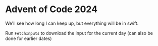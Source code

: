# Advent of Code 2024

We'll see how long I can keep up, but everything will be in swift.

Run `FetchInputs` to download the input for the current day (can also be done for earlier dates)
